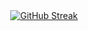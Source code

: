 <div align="center">
  <a href="https://git.io/streak-stats"><img src="github-readme-streak-stats-ojxd?user=InfoMathias&theme=dark&hide_border=true&fire=D280EB&ring=3B76EB&currStreakLabel=EBEBEB&background=0D1117" alt="GitHub Streak" /></a>
</div>

<!--
**InfoMathias/InfoMathias** is a ✨ _special_ ✨ repository because its `README.md` (this file) appears on your GitHub profile.

Here are some ideas to get you started:

- 🔭 I’m currently working on ...
- 🌱 I’m currently learning ...
- 👯 I’m looking to collaborate on ...
- 🤔 I’m looking for help with ...
- 💬 Ask me about ...
- 📫 How to reach me: ...
- 😄 Pronouns: ...
- ⚡ Fun fact: ...
-->
